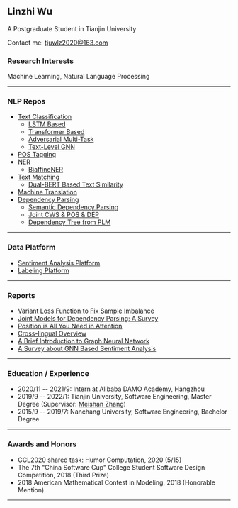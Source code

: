 ## Linzhi Wu  

A Postgraduate Student in Tianjin University

Contact me: tjuwlz2020@163.com

### Research Interests
Machine Learning, Natural Language Processing

---

### NLP Repos
+ [Text Classification](https://github.com/ncuwlz/sentiment-analysis-based-on-attention)
    + [LSTM Based](https://github.com/ncuwlz/Text-Classification)
    + [Transformer Based](https://github.com/ncuwlz/transformer_for_textclassification)
    + [Adversarial Multi-Task](https://github.com/LindgeW/AT4MTL)
    + [Text-Level GNN](https://github.com/LindgeW/TextLevelGNN)
+ [POS Tagging](https://github.com/ncuwlz/POS-Tagging)
+ [NER](https://github.com/ncuwlz/NER)
    + [BiaffineNER](https://github.com/LindgeW/BiaffineNER)
+ [Text Matching](https://github.com/LindgeW/VariantNets-TextMatching)
    + [Dual-BERT Based Text Similarity](https://github.com/LindgeW/DualEncoder4TextSimilarity)
+ [Machine Translation](https://github.com/tjuwlz/MachineTranslation)
+ [Dependency Parsing](https://github.com/tjuwlz/BiaffineParser)
    + [Semantic Dependency Parsing](https://github.com/LindgeW/SemanticDependencyParsing)
    + [Joint CWS & POS & DEP](https://github.com/LindgeW/JointCWPDParser)
    + [Dependency Tree from PLM](https://github.com/LindgeW/PerturbedMasking4DepParsing)

---

### Data Platform
+ [Sentiment Analysis Platform](https://github.com/tjuwlz/sentiment-analysis-platform)
+ [Labeling Platform](https://github.com/tjuwlz/LabelingPlatform)

---

### Reports
- [Variant Loss Function to Fix Sample Imbalance](./ideas/variant-loss-function.pdf)
- [Joint Models for Dependency Parsing: A Survey](./ideas/joint_model.pdf)
- [Position is All You Need in Attention](./ideas/direction-and-position-in-attention-model.pdf)
- [Cross-lingual Overview](./ideas/Cross-lingual.pdf)
- [A Brief Introduction to Graph Neural Network](./ideas/GNN-report.pdf)
- [A Survey about GNN Based Sentiment Analysis](./ideas/GNN-survey.pdf)

---

### Education / Experience
- 2020/11 -- 2021/9: Intern at Alibaba DAMO Academy, Hangzhou
- 2019/9 -- 2022/1:  Tianjin University, Software Engineering, Master Degree (Supervisor: [Meishan Zhang](https://zhangmeishan.github.io))
- 2015/9 -- 2019/7:  Nanchang University, Software Engineering, Bachelor Degree

--- 

### Awards and Honors
+ CCL2020 shared task: Humor Computation, 2020 (5/15)
+ The 7th "China Software Cup" College Student Software Design Competition, 2018 (Third Prize)
+ 2018 American Mathematical Contest in Modeling, 2018 (Honorable Mention)

---
